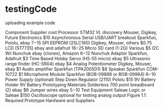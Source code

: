 # testingCode
uploading example code


Component Supplier cost
Processor
STM32 VL discovery Mouser, Digikey, Future Electronics
$10
Asynchronous Serial
USB/UART breakout Sparkfun, Pololu, ebay $7-$15
SPI
EEPROM (25LC160) Digikey, Mouser, others $0.75
LCD (ST7735) ebay and adafruit $16-$25
Micro SD card (1-2G) Various $5
I2C
Wii Nunchuk ebay (clones), Amazon $6-$12
Nunchuk Adaptor Sparkfun, Adafruit $3
Time Based
Hobby Servo (HS-55 micro) ebay $5
Ultrasonic range finder (HC-SR04) ebay $4
Analog
Potentiometer Digikey, Mouser, ebay $1
Audio amplifier Sparkfun (TPA2005D1) $8
Speaker Sparkfun COM-10722 $1
Microphone Module Sparkfun (BOB-09868 or
BOB-09964)
$8-$10
Power Supply (optional)
Step Down Regulator (2110) Pololu $15
9V Battery Holder
9V Battery
Prototyping Materials
Solderless 700 point breadboard (2) ebay $6
Jumper wires ebay $5-$10
Test Equipment
Saleae Logic or Saleae $150
Oscilloscope optional for testing analog
output
Figure 1.1: Required Prototype Hardware and Suppliers
